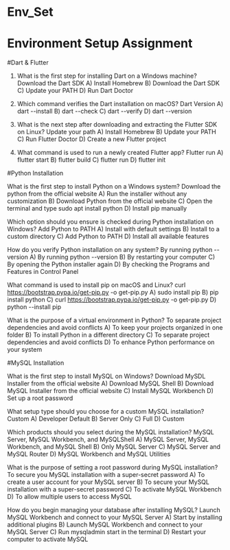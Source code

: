 # Env_Set

# Environment Setup Assignment

#Dart & Flutter

1. What is the first step for installing Dart on a Windows machine?
Download the Dart SDK
A) Install Homebrew
B) Download the Dart SDK
C) Update your PATH
D) Run Dart Doctor


2. Which command verifies the Dart installation on macOS?
Dart Version
A) dart --install
B) dart --check
C) dart --verify
D) dart --version


3. What is the next step after downloading and extracting the Flutter SDK on Linux?
Update your path
A) Install Homebrew
B) Update your PATH
C) Run Flutter Doctor
D) Create a new Flutter project


4. What command is used to run a newly created Flutter app?
Flutter run
A) flutter start
B) flutter build
C) flutter run
D) flutter init


#Python Installation

What is the first step to install Python on a Windows system?
Download the python from the official website
A) Run the installer without any customization
B) Download Python from the official website
C) Open the terminal and type sudo apt install python
D) Install pip manually

Which option should you ensure is checked during Python installation on Windows?
Add Python to PATH
A) Install with default settings
B) Install to a custom directory
C) Add Python to PATH
D) Install all available features

How do you verify Python installation on any system?
By running python --version
A) By running python --version
B) By restarting your computer
C) By opening the Python installer again
D) By checking the Programs and Features in Control Panel

What command is used to install pip on macOS and Linux?
curl https://bootstrap.pypa.io/get-pip.py -o get-pip.py
A) sudo install pip
B) pip install python
C) curl https://bootstrap.pypa.io/get-pip.py -o get-pip.py
D) python --install pip

What is the purpose of a virtual environment in Python?
To separate project dependencies and avoid conflicts
A) To keep your projects organized in one folder
B) To install Python in a different directory
C) To separate project dependencies and avoid conflicts
D) To enhance Python performance on your system

#MySQL Installation

What is the first step to install MySQL on Windows?
Download MySDL Installer from the official website
A) Download MySQL Shell
B) Download MySQL Installer from the official website
C) Install MySQL Workbench
D) Set up a root password

What setup type should you choose for a custom MySQL installation?
Custom
A) Developer Default
B) Server Only
C) Full
D) Custom

Which products should you select during the MySQL installation?
MySQL Server, MySQL Workbench, and MySQLShell
A) MySQL Server, MySQL Workbench, and MySQL Shell
B) Only MySQL Server
C) MySQL Server and MySQL Router
D) MySQL Workbench and MySQL Utilities

What is the purpose of setting a root password during MySQL installation?
To secure you MySQL installation with a super-secret password
A) To create a user account for your MySQL server
B) To secure your MySQL installation with a super-secret password
C) To activate MySQL Workbench
D) To allow multiple users to access MySQL

How do you begin managing your database after installing MySQL?
Launch MySQL Workbench and connect to your MySQL Server
A) Start by installing additional plugins
B) Launch MySQL Workbench and connect to your MySQL Server
C) Run mysqladmin start in the terminal
D) Restart your computer to activate MySQL
